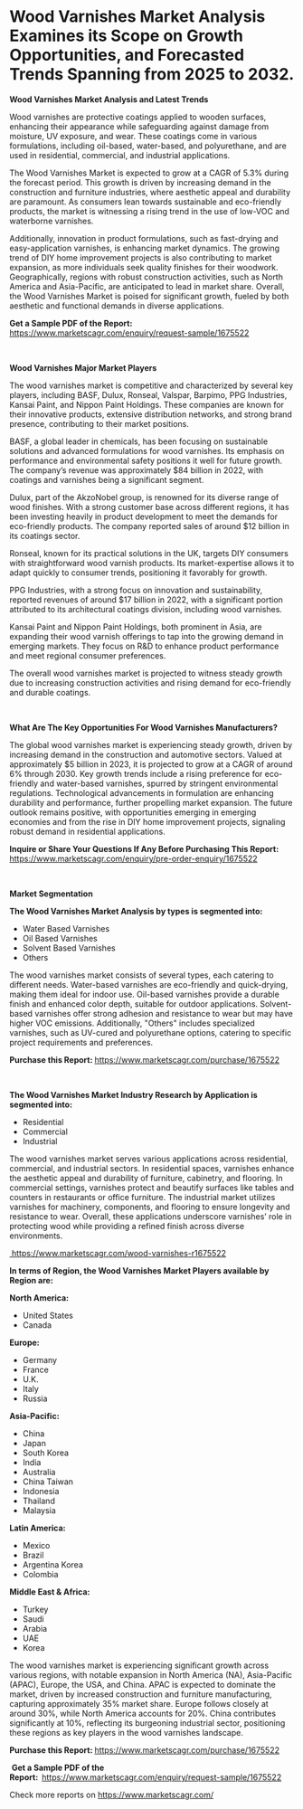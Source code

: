 <p><h1>Wood Varnishes Market Analysis Examines its Scope on Growth Opportunities, and Forecasted Trends Spanning from 2025 to 2032.</h1></p><p><strong>Wood Varnishes Market Analysis and Latest Trends</strong></p>
<p><p>Wood varnishes are protective coatings applied to wooden surfaces, enhancing their appearance while safeguarding against damage from moisture, UV exposure, and wear. These coatings come in various formulations, including oil-based, water-based, and polyurethane, and are used in residential, commercial, and industrial applications.</p><p>The Wood Varnishes Market is expected to grow at a CAGR of 5.3% during the forecast period. This growth is driven by increasing demand in the construction and furniture industries, where aesthetic appeal and durability are paramount. As consumers lean towards sustainable and eco-friendly products, the market is witnessing a rising trend in the use of low-VOC and waterborne varnishes.</p><p>Additionally, innovation in product formulations, such as fast-drying and easy-application varnishes, is enhancing market dynamics. The growing trend of DIY home improvement projects is also contributing to market expansion, as more individuals seek quality finishes for their woodwork. Geographically, regions with robust construction activities, such as North America and Asia-Pacific, are anticipated to lead in market share. Overall, the Wood Varnishes Market is poised for significant growth, fueled by both aesthetic and functional demands in diverse applications.</p></p>
<p><strong>Get a Sample PDF of the Report:&nbsp;</strong> <a href="https://www.marketscagr.com/enquiry/request-sample/1675522?utm_campaign=3019&utm_medium=2&utm_source=Github&utm_content=ia&utm_term=31032025&utm_id=wood-varnishes">https://www.marketscagr.com/enquiry/request-sample/1675522</a></p>
<p>&nbsp;</p>
<p><strong>Wood Varnishes Major Market Players</strong></p>
<p><p>The wood varnishes market is competitive and characterized by several key players, including BASF, Dulux, Ronseal, Valspar, Barpimo, PPG Industries, Kansai Paint, and Nippon Paint Holdings. These companies are known for their innovative products, extensive distribution networks, and strong brand presence, contributing to their market positions.</p><p>BASF, a global leader in chemicals, has been focusing on sustainable solutions and advanced formulations for wood varnishes. Its emphasis on performance and environmental safety positions it well for future growth. The company’s revenue was approximately $84 billion in 2022, with coatings and varnishes being a significant segment.</p><p>Dulux, part of the AkzoNobel group, is renowned for its diverse range of wood finishes. With a strong customer base across different regions, it has been investing heavily in product development to meet the demands for eco-friendly products. The company reported sales of around $12 billion in its coatings sector.</p><p>Ronseal, known for its practical solutions in the UK, targets DIY consumers with straightforward wood varnish products. Its market-expertise allows it to adapt quickly to consumer trends, positioning it favorably for growth. </p><p>PPG Industries, with a strong focus on innovation and sustainability, reported revenues of around $17 billion in 2022, with a significant portion attributed to its architectural coatings division, including wood varnishes. </p><p>Kansai Paint and Nippon Paint Holdings, both prominent in Asia, are expanding their wood varnish offerings to tap into the growing demand in emerging markets. They focus on R&D to enhance product performance and meet regional consumer preferences.</p><p>The overall wood varnishes market is projected to witness steady growth due to increasing construction activities and rising demand for eco-friendly and durable coatings.</p></p>
<p>&nbsp;</p>
<p><strong>What Are The Key Opportunities For Wood Varnishes Manufacturers?</strong></p>
<p><p>The global wood varnishes market is experiencing steady growth, driven by increasing demand in the construction and automotive sectors. Valued at approximately $5 billion in 2023, it is projected to grow at a CAGR of around 6% through 2030. Key growth trends include a rising preference for eco-friendly and water-based varnishes, spurred by stringent environmental regulations. Technological advancements in formulation are enhancing durability and performance, further propelling market expansion. The future outlook remains positive, with opportunities emerging in emerging economies and from the rise in DIY home improvement projects, signaling robust demand in residential applications.</p></p>
<p><strong>Inquire or Share Your Questions If Any Before Purchasing This Report:</strong> <a href="https://www.marketscagr.com/enquiry/pre-order-enquiry/1675522?utm_campaign=3019&utm_medium=2&utm_source=Github&utm_content=ia&utm_term=31032025&utm_id=wood-varnishes">https://www.marketscagr.com/enquiry/pre-order-enquiry/1675522</a></p>
<p>&nbsp;</p>
<p><strong>Market Segmentation</strong></p>
<p><strong>The Wood Varnishes Market Analysis by types is segmented into:</strong></p>
<p><ul><li>Water Based Varnishes</li><li>Oil Based Varnishes</li><li>Solvent Based Varnishes</li><li>Others</li></ul></p>
<p><p>The wood varnishes market consists of several types, each catering to different needs. Water-based varnishes are eco-friendly and quick-drying, making them ideal for indoor use. Oil-based varnishes provide a durable finish and enhanced color depth, suitable for outdoor applications. Solvent-based varnishes offer strong adhesion and resistance to wear but may have higher VOC emissions. Additionally, "Others" includes specialized varnishes, such as UV-cured and polyurethane options, catering to specific project requirements and preferences.</p></p>
<p><strong>Purchase this Report:&nbsp;</strong><a href="https://www.marketscagr.com/purchase/1675522?utm_campaign=3019&utm_medium=2&utm_source=Github&utm_content=ia&utm_term=31032025&utm_id=wood-varnishes">https://www.marketscagr.com/purchase/1675522</a></p>
<p>&nbsp;</p>
<p><strong>The Wood Varnishes Market Industry Research by Application is segmented into:</strong></p>
<p><ul><li>Residential</li><li>Commercial</li><li>Industrial</li></ul></p>
<p><p>The wood varnishes market serves various applications across residential, commercial, and industrial sectors. In residential spaces, varnishes enhance the aesthetic appeal and durability of furniture, cabinetry, and flooring. In commercial settings, varnishes protect and beautify surfaces like tables and counters in restaurants or office furniture. The industrial market utilizes varnishes for machinery, components, and flooring to ensure longevity and resistance to wear. Overall, these applications underscore varnishes’ role in protecting wood while providing a refined finish across diverse environments.</p></p>
<p><a href="https://www.marketscagr.com/wood-varnishes-r1675522?utm_campaign=3019&utm_medium=2&utm_source=Github&utm_content=ia&utm_term=31032025&utm_id=wood-varnishes">&nbsp;https://www.marketscagr.com/wood-varnishes-r1675522</a></p>
<p><strong>In terms of Region, the Wood Varnishes Market Players available by Region are:</strong></p>
<p>
    <p> <strong> North America: </strong>
        <ul>
            <li>United States</li>
            <li>Canada</li>
        </ul>
        </p> 
    <p> <strong> Europe: </strong>
        <ul>
            <li>Germany</li>
            <li>France</li>
            <li>U.K.</li>
            <li>Italy</li>
            <li>Russia</li>
        </ul>
        </p> 
    <p> <strong> Asia-Pacific: </strong>
        <ul>
            <li>China</li>
            <li>Japan</li>
            <li>South Korea</li>
            <li>India</li>
            <li>Australia</li>
            <li>China Taiwan</li>
            <li>Indonesia</li>
            <li>Thailand</li>
            <li>Malaysia</li>
        </ul>
        </p> 
    <p> <strong> Latin America: </strong>
        <ul>
            <li>Mexico</li>
            <li>Brazil</li>
            <li>Argentina Korea</li>
            <li>Colombia</li>
        </ul>
        </p> 
    <p> <strong> Middle East & Africa: </strong>
        <ul>
            <li>Turkey</li>
            <li>Saudi</li>
            <li>Arabia</li>
            <li>UAE</li>
            <li>Korea</li>
        </ul>
    </p>
    </p>
<p><p>The wood varnishes market is experiencing significant growth across various regions, with notable expansion in North America (NA), Asia-Pacific (APAC), Europe, the USA, and China. APAC is expected to dominate the market, driven by increased construction and furniture manufacturing, capturing approximately 35% market share. Europe follows closely at around 30%, while North America accounts for 20%. China contributes significantly at 10%, reflecting its burgeoning industrial sector, positioning these regions as key players in the wood varnishes landscape.</p></p>
<p><strong>Purchase this Report: </strong><a href="https://www.marketscagr.com/purchase/1675522?utm_campaign=3019&utm_medium=2&utm_source=Github&utm_content=ia&utm_term=31032025&utm_id=wood-varnishes">https://www.marketscagr.com/purchase/1675522</a></p>
<p>&nbsp;<strong>Get a Sample PDF of the Report:&nbsp;&nbsp;</strong><a href="https://www.marketscagr.com/enquiry/request-sample/1675522?utm_campaign=3019&utm_medium=2&utm_source=Github&utm_content=ia&utm_term=31032025&utm_id=wood-varnishes">https://www.marketscagr.com/enquiry/request-sample/1675522</a></p>
<p><strong></strong></p>
<p>Check more reports on <a href="https://www.marketscagr.com/?utm_campaign=3019&utm_medium=2&utm_source=Github&utm_content=ia&utm_term=31032025&utm_id=wood-varnishes">https://www.marketscagr.com/</a></p>